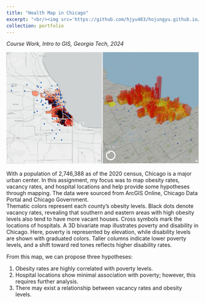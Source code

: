 ```yaml
---
title: "Health Map in Chicago"
excerpt: "<br/><img src='https://github.com/hjyu483/hojungyu.github.io/blob/master/images/linking2d_3d.png?raw=true'>"
collection: portfolio
---
```

*Course Work, Intro to GIS, Georgia Tech, 2024* <br>

<img src = 'https://github.com/hjyu483/hojungyu.github.io/blob/master/images/linking2d_3d.png?raw=true'> 

With a population of 2,746,388 as of the 2020 census, Chicago is a major urban center. In this assignment, my focus was to map obesity rates, vacancy rates, and hospital locations and help provide some hypotheses through mapping. The data were sourced from ArcGIS Online, Chicago Data Portal and Chicago Government.<br>
Thematic colors represent each county’s obesity levels. Black dots denote vacancy rates, revealing that southern and eastern areas with high obesity levels also tend to have more vacant houses. Cross symbols mark the locations of hospitals. A 3D bivariate map illustrates poverty and disability in Chicago. Here, poverty is represented by elevation, while disability levels are shown with graduated colors. Taller columns indicate lower poverty levels, and a shift toward red tones reflects higher disability rates. <br>

From this map, we can propose three hypotheses:
1. Obesity rates are highly correlated with poverty levels.
2. Hospital locations show minimal association with poverty; however, this requires further analysis.
3. There may exist a relationship between vacancy rates and obesity levels.
